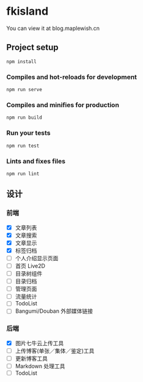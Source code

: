 # fkisland

You can view it at blog.maplewish.cn

## Project setup
```
npm install
```

### Compiles and hot-reloads for development
```
npm run serve
```

### Compiles and minifies for production
```
npm run build
```

### Run your tests
```
npm run test
```

### Lints and fixes files
```
npm run lint
```

## 设计

### 前端

- [x] 文章列表
- [x] 文章搜索
- [x] 文章显示
- [x] 标签归档
- [ ] 个人介绍显示页面  
- [ ] 首页 Live2D 
- [ ] 目录树组件
- [ ] 目录归档
- [ ] 管理页面
- [ ] 流量统计
- [ ] TodoList 
- [ ] Bangumi/Douban 外部媒体链接

### 后端

- [x] 图片七牛云上传工具
- [ ] 上传博客(单张／集体／鉴定)工具
- [ ] 更新博客工具
- [ ] Markdown 处理工具
- [ ] TodoList 
